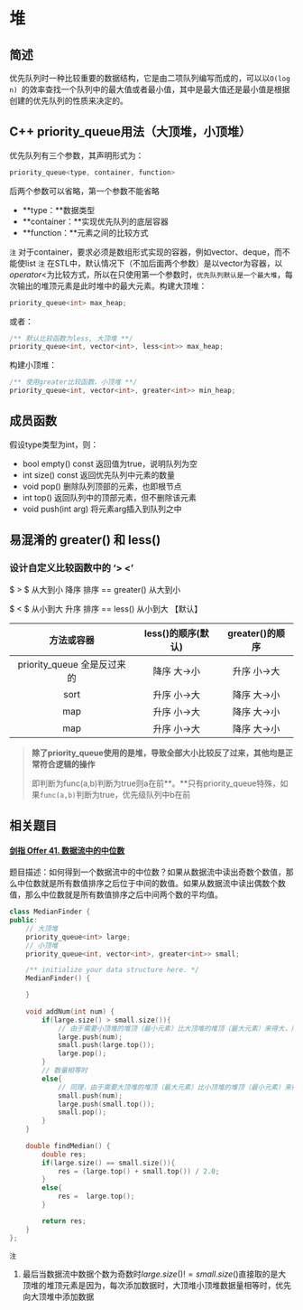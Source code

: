# 堆

## 简述

优先队列时一种比较重要的数据结构，它是由二项队列编写而成的，可以以`O(log n) `的效率查找一个队列中的最大值或者最小值，其中是最大值还是最小值是根据创建的优先队列的性质来决定的。

## C++ priority_queue用法（大顶堆，小顶堆）

优先队列有三个参数，其声明形式为：

```C++
priority_queue<type, container, function> 
```

后两个参数可以省略，第一个参数不能省略

- **type：**数据类型
- **container：**实现优先队列的底层容器
- **function：**元素之间的比较方式

`注` 对于container，要求必须是数组形式实现的容器，例如vector、deque，而不能使list
`注` 在STL中，默认情况下（不加后面两个参数）是以vector为容器，以 $operator<$​ 为比较方式，所以在只使用第一个参数时，`优先队列默认是一个最大堆`，每次输出的堆顶元素是此时堆中的最大元素。构建大顶堆：

```C++
priority_queue<int> max_heap;
```

或者：

```C++
/** 默认比较函数为less, 大顶堆 **/
priority_queue<int, vector<int>, less<int>> max_heap;
```

构建小顶堆：

```C++
/** 使用greater比较函数，小顶堆 **/
priority_queue<int, vector<int>, greater<int>> min_heap;
```

## 成员函数

假设type类型为int，则：

- bool empty() const 返回值为true，说明队列为空
- int size() const 返回优先队列中元素的数量
- void pop() 删除队列顶部的元素，也即根节点
- int top() 返回队列中的顶部元素，但不删除该元素
- void push(int arg) 将元素arg插入到队列之中

## 易混淆的 greater() 和 less()

### 设计自定义比较函数中的 ‘> <’

$ > $ 从大到小 降序 排序  == greater() 从大到小

$ < $​ 从小到大 升序 排序 == less() 从小到大 【默认】

|         方法或容器          | less<T>()的顺序(默认) | greater<T>()的顺序 |
| :-------------------------: | :-------------------: | :----------------: |
| priority_queue 全是反过来的 |      降序 大->小      |    升序 小->大     |
|            sort             |      升序 小->大      |    降序 大->小     |
|             map             |      升序 小->大      |    降序 大->小     |
|             map             |      升序 小->大      |    降序 大->小     |

>  **除了priority_queue使用的是堆，导致全部大小比较反了过来，其他均是正常符合逻辑的操作**
>
> 即判断为func(a,b)判断为true则a在前**。**只有priority_queue特殊，如果`func(a,b)`判断为true，优先级队列中b在前



## 相关题目

#### [剑指 Offer 41. 数据流中的中位数](https://leetcode-cn.com/problems/shu-ju-liu-zhong-de-zhong-wei-shu-lcof/)

题目描述：如何得到一个数据流中的中位数？如果从数据流中读出奇数个数值，那么中位数就是所有数值排序之后位于中间的数值。如果从数据流中读出偶数个数值，那么中位数就是所有数值排序之后中间两个数的平均值。

```C++
class MedianFinder {
public:
    // 大顶堆
    priority_queue<int> large;
    // 小顶堆
    priority_queue<int, vector<int>, greater<int>> small;

    /** initialize your data structure here. */
    MedianFinder() {

    }
    
    void addNum(int num) {
        if(large.size() > small.size()){
            // 由于需要小顶堆的堆顶（最小元素）比大顶堆的堆顶（最大元素）来得大，所以在向小顶堆插入元素时，先插入大顶堆中，然后取大顶堆的堆顶元素插入小顶堆
            large.push(num);
            small.push(large.top());
            large.pop();
        }
        // 数量相等时
        else{
            // 同理，由于需要大顶堆的堆顶（最大元素）比小顶堆的堆顶（最小元素）来得小，所以在向大顶堆插入元素时，先插入小顶堆中，然后取小顶堆的堆顶元素插入大顶堆
            small.push(num);
            large.push(small.top());
            small.pop();
        }
    }
    
    double findMedian() {
        double res;
        if(large.size() == small.size()){
            res = (large.top() + small.top()) / 2.0;
        }
        else{
            res =  large.top();
        }

        return res;
    }
};
```

`注`

1. 最后当数据流中数据个数为奇数时$large.size() != small.size()$​ 直接取的是大顶堆的堆顶元素是因为，每次添加数据时，大顶堆小顶堆数据量相等时，优先向大顶堆中添加数据

